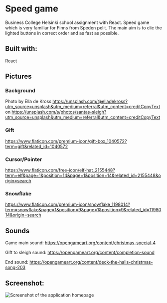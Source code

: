 # Speed game

Business College Helsinki school assignment with React.
Speed game which is very familiar for Finns from Speden pelit.
The main aim is to clic the lighted buttons in correct order and as fast as possible.

## Built with:

React

## Pictures

### Background

Photo by Ella de Kross https://unsplash.com/@elladekross?utm_source=unsplash&utm_medium=referral&utm_content=creditCopyText on https://unsplash.com/s/photos/santas-sleigh?utm_source=unsplash&utm_medium=referral&utm_content=creditCopyText

### Gift

https://www.flaticon.com/premium-icon/gift-box_1040572?term=gift&related_id=1040572

### Cursor/Pointer

https://www.flaticon.com/free-icon/elf-hat_2155448?term=elf&page=1&position=14&page=1&position=14&related_id=2155448&origin=search

### Snowflake

https://www.flaticon.com/premium-icon/snowflake_1198014?term=snowflake&page=1&position=9&page=1&position=9&related_id=1198014&origin=search

## Sounds

Game main sound:
https://opengameart.org/content/christmas-special-4

Gift to sleigh sound:
https://opengameart.org/content/completion-sound

End sound:
https://opengameart.org/content/deck-the-halls-christmas-song-203

## Screenshot:

![Screenshot of the application homepage](.src/components/assets/pictures/Screenshot.png)
